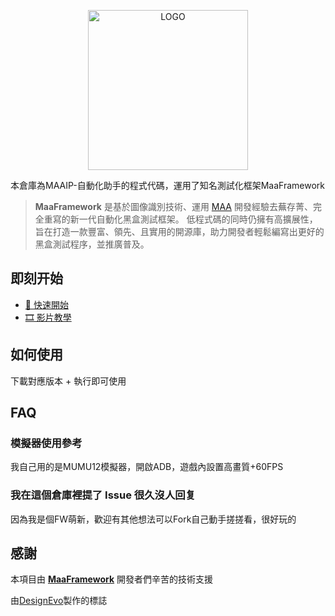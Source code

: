 <!-- markdownlint-disable MD033 MD041 -->
<p align="center">
  <img alt="LOGO" src="https://img2.arxlib.cc/logo.jpg" width="256" height="256" />
</p>

<div align="center">

</div>

本倉庫為MAAIP-自動化助手的程式代碼，運用了知名測試化框架MaaFramework

> **MaaFramework** 是基於圖像識別技術、運用 [MAA](https://github.com/MaaAssistantArknights/MaaAssistantArknights) 開發經驗去蕪存菁、完全重寫的新一代自動化黑盒測試框架。
> 低程式碼的同時仍擁有高擴展性，旨在打造一款豐富、領先、且實用的開源庫，助力開發者輕鬆編寫出更好的黑盒測試程序，並推廣普及。

## 即刻开始

- [📄 快速開始](https://github.com/MaaXYZ/MaaFramework/blob/main/docs/zh_cn/1.1-%E5%BF%AB%E9%80%9F%E5%BC%80%E5%A7%8B.md)
- [🎞️ 影片教學](https://www.bilibili.com/video/BV1yr421E7MW)

## 如何使用

下載對應版本 + 執行即可使用

## FAQ

### 模擬器使用參考

我自己用的是MUMU12模擬器，開啟ADB，遊戲內設置高畫質+60FPS

### 我在這個倉庫裡提了 Issue 很久沒人回复

因為我是個FW萌新，歡迎有其他想法可以Fork自己動手搓搓看，很好玩的

## 感謝

本項目由 **[MaaFramework](https://github.com/MaaXYZ/MaaFramework)** 開發者們辛苦的技術支援

<div>由<a href="https://www.designevo.com/tw/" title="免費的線上標誌製做器">DesignEvo</a>製作的標誌</div>